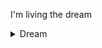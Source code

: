 I'm living the dream
<details>
  <summary>Dream</summary>

  ```
  D ead inside
  R econsidering my life
  E ating nothing
  A complete mess
  M entally unstable
  ```

You can buy me cement btw

<a href="https://www.buymeacoffee.com/xijisuno" target="_blank"><img src="https://cdn.buymeacoffee.com/buttons/v2/default-blue.png" alt="Buy Me A Coffee" style="height: 60px !important;width: 217px !important;" ></a>
